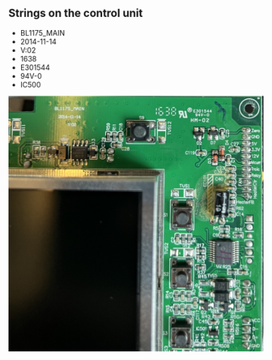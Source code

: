 ## Strings on the control unit
* BL1175_MAIN
* 2014-11-14
* V:02
* 1638 
* E301544
* 94V-0
* IC500

![mainboard_right_up_corner](img/mainboard_right_up.jpeg)
